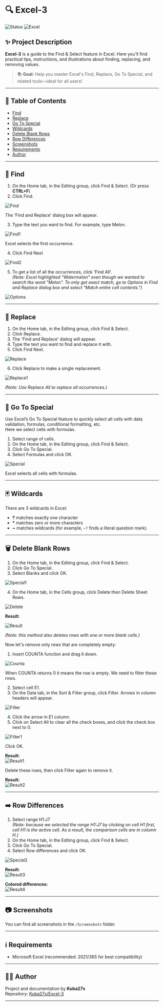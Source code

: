# 🔍 Excel-3

![Status](https://img.shields.io/badge/status-active-brightgreen.svg)
![Excel](https://img.shields.io/badge/Microsoft-Excel-blue.svg)

## ✨ Project Description

**Excel-3** is a guide to the Find & Select feature in Excel. Here you'll find practical tips, instructions, and illustrations about finding, replacing, and removing values.

> 📚 **Goal:** Help you master Excel's Find, Replace, Go To Special, and related tools—ideal for all users!

---

## 📒 Table of Contents

- [Find](#-find)
- [Replace](#-replace)
- [Go To Special](#-go-to-special)
- [Wildcards](#-wildcards)
- [Delete Blank Rows](#-delete-blank-rows)
- [Row Differences](#-row-differences)
- [Screenshots](#-screenshots)
- [Requirements](#-requirements)
- [Author](#-author)

---

## 🔎 Find

1. On the Home tab, in the Editing group, click Find & Select. (Or press **CTRL+F**)
2. Click Find.

![Find](Screenshots/Find.png)

The 'Find and Replace' dialog box will appear.

3. Type the text you want to find. For example, type Melon.

![Find1](Screenshots/Find1.png)

Excel selects the first occurrence.

4. Click Find Next

![Find2](Screenshots/Find2.png)

5. To get a list of all the occurrences, click 'Find All'.  
*(Note: Excel highlighted "Watermelon" even though we wanted to search the word "Melon". To only get exact match, go to Options in Find and Replace dialog box and select "Match entire cell contents.")*

![Options](Screenshots/Options.png)

---

## 🔄 Replace

1. On the Home tab, in the Editing group, click Find & Select.
2. Click Replace.
3. The 'Find and Replace' dialog will appear.
4. Type the text you want to find and replace it with.
5. Click Find Next.

![Replace](Screenshots/Replace.png)

6. Click Replace to make a single replacement.

![Replace1](Screenshots/Replace1.png)

*(Note: Use Replace All to replace all occurrences.)*

---

## 🧭 Go To Special

Use Excel’s Go To Special feature to quickly select all cells with data validation, formulas, conditional formatting, etc.  
Here we select cells with formulas.

1. Select range of cells.
2. On the Home tab, in the Editing group, click Find & Select.
3. Click Go To Special.
4. Select Formulas and click OK.

![Special](Screenshots/Special.png)

Excel selects all cells with formulas.

---

## 🃏 Wildcards

There are 3 wildcards in Excel:  
- **?** matches exactly one character  
- **\*** matches zero or more characters  
- **~** matches wildcards (for example, `~?` finds a literal question mark).

---

## 🗑️ Delete Blank Rows

1. On the Home tab, in the Editing group, click Find & Select.
2. Click Go To Special.
3. Select Blanks and click OK.

![Special1](Screenshots/Special1.png)

4. On the Home tab, in the Cells group, click Delete then Delete Sheet Rows.

![Delete](Screenshots/Delete.png)

**Result:**

![Result](Screenshots/Result.png)

*(Note: this method also deletes rows with one or more blank cells.)*

Now let's remove only rows that are completely empty:

1. Insert COUNTA function and drag it down.

![Counta](Screenshots/Counta.png)

When COUNTA returns 0 it means the row is empty. We need to filter these rows.

2. Select cell E1.
3. On the Data tab, in the Sort & Filter group, click Filter. Arrows in column headers will appear.

![Filter](Screenshots/Filter.png)

4. Click the arrow in E1 column.
5. Click on Select All to clear all the check boxes, and click the check box next to 0.

![Filter1](Screenshots/Filter1.png)

Click OK.

**Result:**  
![Result1](Screenshots/Result1.png)

Delete these rows, then click Filter again to remove it.

**Result:**  
![Result2](Screenshots/Result2.png)

---

## ➡️ Row Differences

1. Select range H1:J7  
   *(Note: because we selected the range H1:J7 by clicking on cell H1 first, cell H1 is the active cell. As a result, the comparison cells are in column H.)*
2. On the Home tab, in the Editing group, click Find & Select.
3. Click Go To Special.
4. Select Row differences and click OK.

![Special2](Screenshots/Special2.png)

**Result:**  
![Result3](Screenshots/Result3.png)

**Colored differences:**  
![Result4](Screenshots/Result4.png)

---

## 📷 Screenshots

You can find all screenshots in the `/Screenshots` folder.

---

## ℹ️ Requirements

- Microsoft Excel (recommended: 2021/365 for best compatibility)

---

## 👨‍💻 Author

Project and documentation by **Kuba27x**  
Repository: [Kuba27x/Excel-3](https://github.com/Kuba27x/Excel-3)

---
